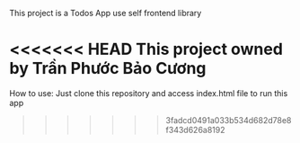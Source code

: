 This project is a Todos App use self frontend library

<<<<<<< HEAD
This project owned by Trần Phước Bảo Cương
=======
How to use:
  Just clone this repository and access index.html file to run this app
  
>>>>>>> 3fadcd0491a033b534d682d78e8f343d626a8192

